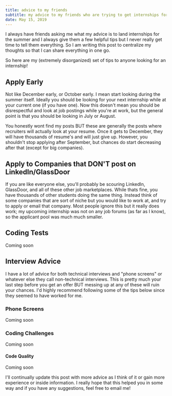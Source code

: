 ```yaml
---
title: advice to my friends
subtitle: my advice to my friends who are trying to get internships for the summer
date: May 15, 2019
---
```


I always have friends asking me what my advice is to land internships for the summer and I always give them a few helpful tips but I never really get time to tell them everything. So I am writing this post to centralize my thoughts so that I can share everything in one go.

So here are my (extremely disorganized) set of tips to anyone looking for an internship!

## Apply Early

Not like December early, or October early. I mean start looking during the summer itself. Ideally you should be looking for your next internship while at your current one (if you have one).  Now this doesn't mean you should be disrespectful and look at job postings while you're at work, but the general point is that you should be looking in July or August.

You honestly wont find my posts BUT these are generally the posts where recruiters will actually look at your resume. Once it gets to December, they will have thousands of resume's and will just give up. However, you shouldn't stop applying after September, but chances do start decreasing after that (except for big companies).

## Apply to Companies that DON'T post on LinkedIn/GlassDoor

If you are like everyone else, you'll probably be scouring LinkedIn, GlassDoor, and all of these other job marketplaces. While thats fine, you have thousands of other students doing the same thing. Instead think of some companies that are sort of niche but you would like to work at, and try to apply or email that company. Most people ignore this but it really does work; my upcoming internship was not on any job forums (as far as I know), so the applicant pool was much much smaller.

## Coding Tests

Coming soon

## Interview Advice

I have a lot of advice for both technical interviews and "phone screens" or whatever else they call non-technical interviews. This is pretty much your last step before you get an offer BUT messing up at any of these will ruin your chances. I'd highly recommend following some of the tips below since they seemed to have worked for me.

### Phone Screens

Coming soon

### Coding Challenges

Coming soon

#### Code Quality

Coming soon

I'll continually update this post with more advice as I think of it or gain more experience or inside information. I really hope that this helped you in some way and if you have any suggestions, feel free to email me!
